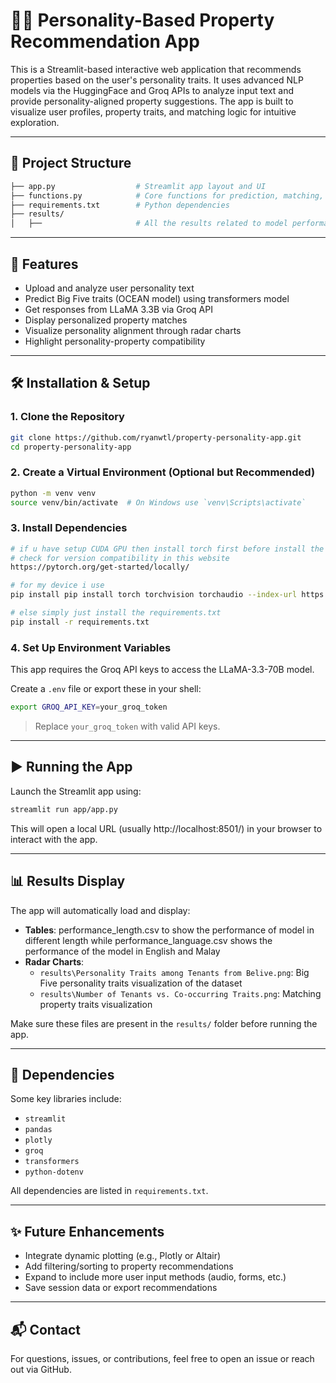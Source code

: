 # 🧑🏻 Personality-Based Property Recommendation App

This is a Streamlit-based interactive web application that recommends properties based on the user's personality traits. It uses advanced NLP models via the HuggingFace and Groq APIs to analyze input text and provide personality-aligned property suggestions. The app is built to visualize user profiles, property traits, and matching logic for intuitive exploration.

---

## 📁 Project Structure

```bash
├── app.py                  # Streamlit app layout and UI
├── functions.py            # Core functions for prediction, matching, and visualization
├── requirements.txt        # Python dependencies
├── results/
│   ├──                     # All the results related to model performance
```

---

## 🚀 Features

- Upload and analyze user personality text
- Predict Big Five traits (OCEAN model) using transformers model 
- Get responses from LLaMA 3.3B via Groq API
- Display personalized property matches
- Visualize personality alignment through radar charts
- Highlight personality-property compatibility

---

## 🛠️ Installation & Setup

### 1. Clone the Repository

```bash
git clone https://github.com/ryanwtl/property-personality-app.git
cd property-personality-app
```

### 2. Create a Virtual Environment (Optional but Recommended)

```bash
python -m venv venv
source venv/bin/activate  # On Windows use `venv\Scripts\activate`
```

### 3. Install Dependencies

```bash
# if u have setup CUDA GPU then install torch first before install the requirements.txt
# check for version compatibility in this website
https://pytorch.org/get-started/locally/

# for my device i use
pip install pip install torch torchvision torchaudio --index-url https://download.pytorch.org/whl/cu124

# else simply just install the requirements.txt
pip install -r requirements.txt
```

### 4. Set Up Environment Variables

This app requires the Groq API keys to access the LLaMA-3.3-70B model.

Create a `.env` file or export these in your shell:

```bash
export GROQ_API_KEY=your_groq_token
```

> Replace `your_groq_token` with valid API keys.

---

## ▶️ Running the App

Launch the Streamlit app using:

```bash
streamlit run app/app.py
```

This will open a local URL (usually http://localhost:8501/) in your browser to interact with the app.

---

## 📊 Results Display

The app will automatically load and display:

- **Tables**: performance_length.csv to show the performance of model in different length while performance_language.csv shows the performance of the model in English and Malay
- **Radar Charts**: 
  - `results\Personality Traits among Tenants from Belive.png`: Big Five personality traits visualization of the dataset
  - `results\Number of Tenants vs. Co-occurring Traits.png`: Matching property traits visualization

Make sure these files are present in the `results/` folder before running the app.

---

## 📌 Dependencies

Some key libraries include:

- `streamlit`
- `pandas`
- `plotly`
- `groq`
- `transformers`
- `python-dotenv`

All dependencies are listed in `requirements.txt`.

---

## ✨ Future Enhancements

- Integrate dynamic plotting (e.g., Plotly or Altair)
- Add filtering/sorting to property recommendations
- Expand to include more user input methods (audio, forms, etc.)
- Save session data or export recommendations

---

## 📬 Contact

For questions, issues, or contributions, feel free to open an issue or reach out via GitHub.
